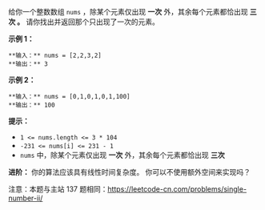 给你一个整数数组 `nums` ，除某个元素仅出现 **一次** 外，其余每个元素都恰出现 **三次 。** 请你找出并返回那个只出现了一次的元素。



**示例 1：**

    
    
    **输入：** nums = [2,2,3,2]
    **输出：** 3
    

**示例 2：**

    
    
    **输入：** nums = [0,1,0,1,0,1,100]
    **输出：** 100
    



**提示：**

  * `1 <= nums.length <= 3 * 104`
  * `-231 <= nums[i] <= 231 - 1`
  * `nums` 中，除某个元素仅出现 **一次** 外，其余每个元素都恰出现 **三次**



**进阶：** 你的算法应该具有线性时间复杂度。 你可以不使用额外空间来实现吗？



注意：本题与主站 137 题相同：<https://leetcode-cn.com/problems/single-number-ii/>

